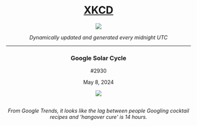 
<h1 align="center"><a href="https://xkcd.com">XKCD</a></h1>
<div align="center">
    <img src="https://img.shields.io/github/last-commit/ShashashankThakur/XKCD?label=last%20updated" />
</div>

<p align="center"><i>Dynamically updated and generated every midnight UTC</i></p>
<hr>
<div align="center">
    <h3><strong>Google Solar Cycle</strong></h3>
    <p>#2930</p>
    <p>May 8, 2024</p>
    <img src="https://imgs.xkcd.com/comics/google_solar_cycle.png">
    <br></br>
    <p><i>From Google Trends, it looks like the lag between people Googling cocktail recipes and 'hangover cure' is 14 hours.</i></p>
</div>
